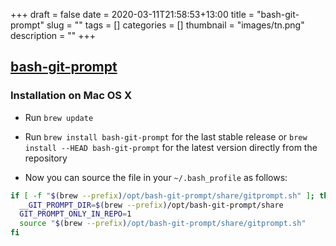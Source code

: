 +++
draft = false
date = 2020-03-11T21:58:53+13:00
title = "bash-git-prompt"
slug = ""
tags = []
categories = []
thumbnail = "images/tn.png"
description = ""
+++
## [bash-git-prompt](https://github.com/magicmonty/bash-git-prompt)

### Installation on Mac OS X

- Run `brew update`

- Run `brew install bash-git-prompt` for the last stable release or `brew install --HEAD bash-git-prompt` for the
   latest version directly from the repository

- Now you can source the file in your `~/.bash_profile` as follows:

```sh
if [ -f "$(brew --prefix)/opt/bash-git-prompt/share/gitprompt.sh" ]; then
  __GIT_PROMPT_DIR=$(brew --prefix)/opt/bash-git-prompt/share
  GIT_PROMPT_ONLY_IN_REPO=1
  source "$(brew --prefix)/opt/bash-git-prompt/share/gitprompt.sh"
fi
```

